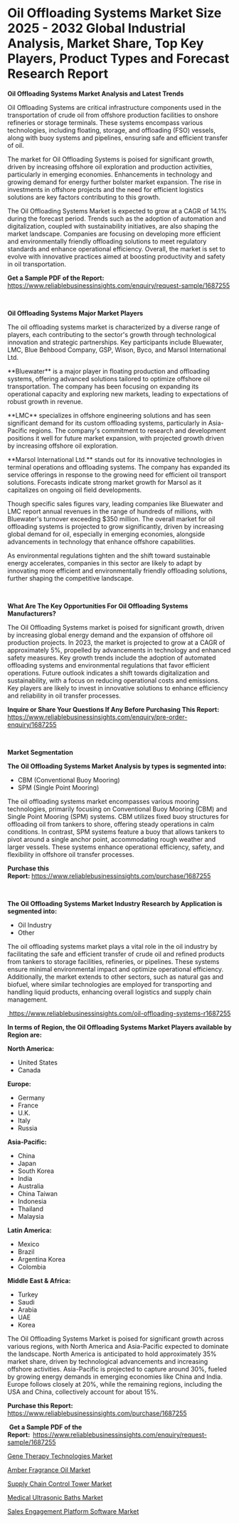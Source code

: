 <p><h1>Oil Offloading Systems Market Size 2025 - 2032 Global Industrial Analysis, Market Share, Top Key Players, Product Types and Forecast Research Report</h1></p><p><strong>Oil Offloading Systems Market Analysis and Latest Trends</strong></p>
<p><p>Oil Offloading Systems are critical infrastructure components used in the transportation of crude oil from offshore production facilities to onshore refineries or storage terminals. These systems encompass various technologies, including floating, storage, and offloading (FSO) vessels, along with buoy systems and pipelines, ensuring safe and efficient transfer of oil.</p><p>The market for Oil Offloading Systems is poised for significant growth, driven by increasing offshore oil exploration and production activities, particularly in emerging economies. Enhancements in technology and growing demand for energy further bolster market expansion. The rise in investments in offshore projects and the need for efficient logistics solutions are key factors contributing to this growth. </p><p>The Oil Offloading Systems Market is expected to grow at a CAGR of 14.1% during the forecast period. Trends such as the adoption of automation and digitalization, coupled with sustainability initiatives, are also shaping the market landscape. Companies are focusing on developing more efficient and environmentally friendly offloading solutions to meet regulatory standards and enhance operational efficiency. Overall, the market is set to evolve with innovative practices aimed at boosting productivity and safety in oil transportation.</p></p>
<p><strong>Get a Sample PDF of the Report:&nbsp;</strong> <a href="https://www.reliablebusinessinsights.com/enquiry/request-sample/1687255?utm_campaign=63&utm_medium=2&utm_source=Github&utm_content=ia&utm_term=26032025&utm_id=oil-offloading-systems">https://www.reliablebusinessinsights.com/enquiry/request-sample/1687255</a></p>
<p>&nbsp;</p>
<p><strong>Oil Offloading Systems Major Market Players</strong></p>
<p><p>The oil offloading systems market is characterized by a diverse range of players, each contributing to the sector's growth through technological innovation and strategic partnerships. Key participants include Bluewater, LMC, Blue Behbood Company, GSP, Wison, Byco, and Marsol International Ltd.</p><p>**Bluewater** is a major player in floating production and offloading systems, offering advanced solutions tailored to optimize offshore oil transportation. The company has been focusing on expanding its operational capacity and exploring new markets, leading to expectations of robust growth in revenue.</p><p>**LMC** specializes in offshore engineering solutions and has seen significant demand for its custom offloading systems, particularly in Asia-Pacific regions. The company's commitment to research and development positions it well for future market expansion, with projected growth driven by increasing offshore oil exploration.</p><p>**Marsol International Ltd.** stands out for its innovative technologies in terminal operations and offloading systems. The company has expanded its service offerings in response to the growing need for efficient oil transport solutions. Forecasts indicate strong market growth for Marsol as it capitalizes on ongoing oil field developments.</p><p>Though specific sales figures vary, leading companies like Bluewater and LMC report annual revenues in the range of hundreds of millions, with Bluewater's turnover exceeding $350 million. The overall market for oil offloading systems is projected to grow significantly, driven by increasing global demand for oil, especially in emerging economies, alongside advancements in technology that enhance offshore capabilities.</p><p>As environmental regulations tighten and the shift toward sustainable energy accelerates, companies in this sector are likely to adapt by innovating more efficient and environmentally friendly offloading solutions, further shaping the competitive landscape.</p></p>
<p>&nbsp;</p>
<p><strong>What Are The Key Opportunities For Oil Offloading Systems Manufacturers?</strong></p>
<p><p>The Oil Offloading Systems market is poised for significant growth, driven by increasing global energy demand and the expansion of offshore oil production projects. In 2023, the market is projected to grow at a CAGR of approximately 5%, propelled by advancements in technology and enhanced safety measures. Key growth trends include the adoption of automated offloading systems and environmental regulations that favor efficient operations. Future outlook indicates a shift towards digitalization and sustainability, with a focus on reducing operational costs and emissions. Key players are likely to invest in innovative solutions to enhance efficiency and reliability in oil transfer processes.</p></p>
<p><strong>Inquire or Share Your Questions If Any Before Purchasing This Report:</strong> <a href="https://www.reliablebusinessinsights.com/enquiry/pre-order-enquiry/1687255?utm_campaign=63&utm_medium=2&utm_source=Github&utm_content=ia&utm_term=26032025&utm_id=oil-offloading-systems">https://www.reliablebusinessinsights.com/enquiry/pre-order-enquiry/1687255</a></p>
<p>&nbsp;</p>
<p><strong>Market Segmentation</strong></p>
<p><strong>The Oil Offloading Systems Market Analysis by types is segmented into:</strong></p>
<p><ul><li>CBM (Conventional Buoy Mooring)</li><li>SPM (Single Point Mooring)</li></ul></p>
<p><p>The oil offloading systems market encompasses various mooring technologies, primarily focusing on Conventional Buoy Mooring (CBM) and Single Point Mooring (SPM) systems. CBM utilizes fixed buoy structures for offloading oil from tankers to shore, offering steady operations in calm conditions. In contrast, SPM systems feature a buoy that allows tankers to pivot around a single anchor point, accommodating rough weather and larger vessels. These systems enhance operational efficiency, safety, and flexibility in offshore oil transfer processes.</p></p>
<p><strong>Purchase this Report:&nbsp;</strong><a href="https://www.reliablebusinessinsights.com/purchase/1687255?utm_campaign=63&utm_medium=2&utm_source=Github&utm_content=ia&utm_term=26032025&utm_id=oil-offloading-systems">https://www.reliablebusinessinsights.com/purchase/1687255</a></p>
<p>&nbsp;</p>
<p><strong>The Oil Offloading Systems Market Industry Research by Application is segmented into:</strong></p>
<p><ul><li>Oil Industry</li><li>Other</li></ul></p>
<p><p>The oil offloading systems market plays a vital role in the oil industry by facilitating the safe and efficient transfer of crude oil and refined products from tankers to storage facilities, refineries, or pipelines. These systems ensure minimal environmental impact and optimize operational efficiency. Additionally, the market extends to other sectors, such as natural gas and biofuel, where similar technologies are employed for transporting and handling liquid products, enhancing overall logistics and supply chain management.</p></p>
<p><a href="https://www.reliablebusinessinsights.com/oil-offloading-systems-r1687255?utm_campaign=63&utm_medium=2&utm_source=Github&utm_content=ia&utm_term=26032025&utm_id=oil-offloading-systems">&nbsp;https://www.reliablebusinessinsights.com/oil-offloading-systems-r1687255</a></p>
<p><strong>In terms of Region, the Oil Offloading Systems Market Players available by Region are:</strong></p>
<p>
    <p> <strong> North America: </strong>
        <ul>
            <li>United States</li>
            <li>Canada</li>
        </ul>
        </p> 
    <p> <strong> Europe: </strong>
        <ul>
            <li>Germany</li>
            <li>France</li>
            <li>U.K.</li>
            <li>Italy</li>
            <li>Russia</li>
        </ul>
        </p> 
    <p> <strong> Asia-Pacific: </strong>
        <ul>
            <li>China</li>
            <li>Japan</li>
            <li>South Korea</li>
            <li>India</li>
            <li>Australia</li>
            <li>China Taiwan</li>
            <li>Indonesia</li>
            <li>Thailand</li>
            <li>Malaysia</li>
        </ul>
        </p> 
    <p> <strong> Latin America: </strong>
        <ul>
            <li>Mexico</li>
            <li>Brazil</li>
            <li>Argentina Korea</li>
            <li>Colombia</li>
        </ul>
        </p> 
    <p> <strong> Middle East & Africa: </strong>
        <ul>
            <li>Turkey</li>
            <li>Saudi</li>
            <li>Arabia</li>
            <li>UAE</li>
            <li>Korea</li>
        </ul>
    </p>
    </p>
<p><p>The Oil Offloading Systems Market is poised for significant growth across various regions, with North America and Asia-Pacific expected to dominate the landscape. North America is anticipated to hold approximately 35% market share, driven by technological advancements and increasing offshore activities. Asia-Pacific is projected to capture around 30%, fueled by growing energy demands in emerging economies like China and India. Europe follows closely at 20%, while the remaining regions, including the USA and China, collectively account for about 15%.</p></p>
<p><strong>Purchase this Report: </strong><a href="https://www.reliablebusinessinsights.com/purchase/1687255?utm_campaign=63&utm_medium=2&utm_source=Github&utm_content=ia&utm_term=26032025&utm_id=oil-offloading-systems">https://www.reliablebusinessinsights.com/purchase/1687255</a></p>
<p>&nbsp;<strong>Get a Sample PDF of the Report:&nbsp;&nbsp;</strong><a href="https://www.reliablebusinessinsights.com/enquiry/request-sample/1687255?utm_campaign=63&utm_medium=2&utm_source=Github&utm_content=ia&utm_term=26032025&utm_id=oil-offloading-systems">https://www.reliablebusinessinsights.com/enquiry/request-sample/1687255</a></p>
<p><strong></strong></p>
<p><p><a href="https://github.com/kaniselway4c/Market-Research-Report-List-1/blob/main/gene-therapy-technologies-market.md?utm_campaign=63&utm_medium=2&utm_source=Github&utm_content=ia&utm_term=26032025&utm_id=oil-offloading-systems">Gene Therapy Technologies Market</a></p><p><a href="https://github.com/steegwajma22/Market-Research-Report-List-1/blob/main/amber-fragrance-oil-market.md?utm_campaign=63&utm_medium=2&utm_source=Github&utm_content=ia&utm_term=26032025&utm_id=oil-offloading-systems">Amber Fragrance Oil Market</a></p><p><a href="https://github.com/rokiahgrendy/Market-Research-Report-List-1/blob/main/supply-chain-control-tower-market.md?utm_campaign=63&utm_medium=2&utm_source=Github&utm_content=ia&utm_term=26032025&utm_id=oil-offloading-systems">Supply Chain Control Tower Market</a></p><p><a href="https://github.com/nagateyisu29/Market-Research-Report-List-1/blob/main/medical-ultrasonic-baths-market.md?utm_campaign=63&utm_medium=2&utm_source=Github&utm_content=ia&utm_term=26032025&utm_id=oil-offloading-systems">Medical Ultrasonic Baths Market</a></p><p><a href="https://github.com/rubiogruis0p/Market-Research-Report-List-1/blob/main/sales-engagement-platform-software-market.md?utm_campaign=63&utm_medium=2&utm_source=Github&utm_content=ia&utm_term=26032025&utm_id=oil-offloading-systems">Sales Engagement Platform Software Market</a></p></p>